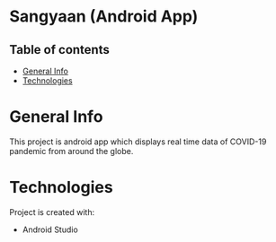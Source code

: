 # Sangyaan (Android App)

## Table of contents
* [General Info](#general-info)
* [Technologies](technologies)

# General Info
This project is android app which displays real time data of COVID-19 pandemic from around the globe.

# Technologies
Project is created with:
* Android Studio

